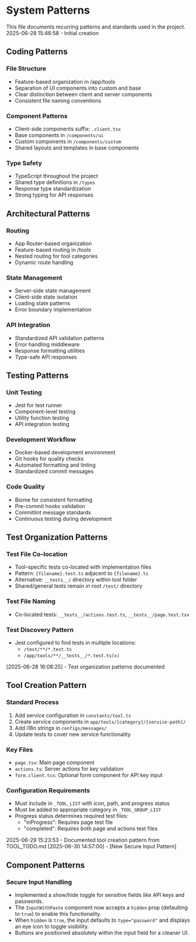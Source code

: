 # System Patterns

This file documents recurring patterns and standards used in the project.
2025-06-28 15:46:58 - Initial creation

## Coding Patterns

### File Structure
* Feature-based organization in /app/tools
* Separation of UI components into custom and base
* Clear distinction between client and server components
* Consistent file naming conventions

### Component Patterns
* Client-side components suffix: `.client.tsx`
* Base components in `/components/ui`
* Custom components in `/components/custom`
* Shared layouts and templates in base components

### Type Safety
* TypeScript throughout the project
* Shared type definitions in `/types`
* Response type standardization
* Strong typing for API responses

## Architectural Patterns

### Routing
* App Router-based organization
* Feature-based routing in /tools
* Nested routing for tool categories
* Dynamic route handling

### State Management
* Server-side state management
* Client-side state isolation
* Loading state patterns
* Error boundary implementation

### API Integration
* Standardized API validation patterns
* Error handling middleware
* Response formatting utilities
* Type-safe API responses

## Testing Patterns

### Unit Testing
* Jest for test runner
* Component-level testing
* Utility function testing
* API integration testing

### Development Workflow
* Docker-based development environment
* Git hooks for quality checks
* Automated formatting and linting
* Standardized commit messages

### Code Quality
* Biome for consistent formatting
* Pre-commit hooks validation
* Commitlint message standards
* Continuous testing during development

## Test Organization Patterns

### Test File Co-location
* Tool-specific tests co-located with implementation files
* Pattern: `{filename}.test.ts` adjacent to `{filename}.ts`
* Alternative: `__tests__/` directory within tool folder
* Shared/general tests remain in root `/test/` directory

### Test File Naming
* Co-located tests: `__tests__/actions.test.ts`, `__tests__/page.test.tsx`

### Test Discovery Pattern
* Jest configured to find tests in multiple locations:
  - `/test/**/*.test.ts`
  - `/app/tools/**/__tests__/*.test.ts(x)`

[2025-06-28 16:08:25] - Test organization patterns documented
## Tool Creation Pattern

### Standard Process
1. Add service configuration in `constants/tool.ts`
2. Create service components in `app/tools/[category]/[service-path]/`
3. Add i18n strings in `configs/messages/`
4. Update tests to cover new service functionality

### Key Files
* `page.tsx`: Main page component
* `actions.ts`: Server actions for key validation
* `form.client.tsx`: Optional form component for API key input

### Configuration Requirements
* Must include in `_TOOL_LIST` with icon, path, and progress status
* Must be added to appropriate category in `_TOOL_GROUP_LIST`
* Progress status determines required test files:
  - "inProgress": Requires page test file
  - "completed": Requires both page and actions test files

2025-06-29 15:23:53 - Documented tool creation pattern from TOOL_TODO.md
[2025-06-30 14:57:00] - [New Secure Input Pattern]
## Component Patterns

### Secure Input Handling
* Implemented a show/hide toggle for sensitive fields like API keys and passwords.
* The `InputWithPaste` component now accepts a `hidden` prop (defaulting to `true`) to enable this functionality.
* When `hidden` is `true`, the input defaults to `type="password"` and displays an eye icon to toggle visibility.
* Buttons are positioned absolutely within the input field for a cleaner UI.